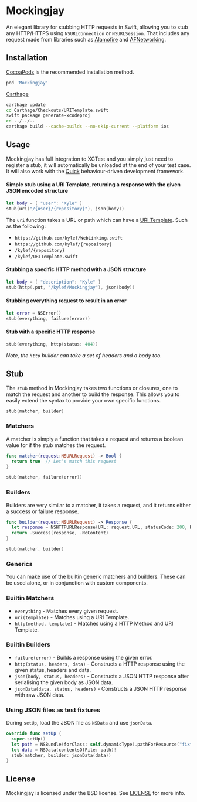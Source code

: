 # Mockingjay

An elegant library for stubbing HTTP requests in Swift, allowing you to stub any HTTP/HTTPS using `NSURLConnection` or `NSURLSession`. That includes any request made from libraries such as [Alamofire](https://github.com/Alamofire/Alamofire) and [AFNetworking](https://github.com/AFNetworking/AFNetworking).

## Installation

[CocoaPods](http://cocoapods.org/) is the recommended installation method.

```ruby
pod 'Mockingjay'
```

[Carthage](https://github.com/Carthage/Carthage)

```bash
carthage update
cd Carthage/Checkouts/URITemplate.swift
swift package generate-xcodeproj
cd ../../..
carthage build --cache-builds --no-skip-current --platform ios
```

## Usage

Mockingjay has full integration to XCTest and you simply just need to register a stub, it will automatically be unloaded at the end of your test case. It will also work with the [Quick](https://github.com/Quick/Quick) behaviour-driven development framework.

#### Simple stub using a URI Template, returning a response with the given JSON encoded structure

```swift
let body = [ "user": "Kyle" ]
stub(uri("/{user}/{repository}"), json(body))
```

The `uri` function takes a URL or path which can have a [URI Template](https://github.com/kylef/URITemplate.swift). Such as the following:

- `https://github.com/kylef/WebLinking.swift`
- `https://github.com/kylef/{repository}`
- `/kylef/{repository}`
- `/kylef/URITemplate.swift`

#### Stubbing a specific HTTP method with a JSON structure

```swift
let body = [ "description": "Kyle" ]
stub(http(.put, "/kylef/Mockingjay"), json(body))
```

#### Stubbing everything request to result in an error

```swift
let error = NSError()
stub(everything, failure(error))
```

#### Stub with a specific HTTP response

```swift
stub(everything, http(status: 404))
```

*Note, the `http` builder can take a set of headers and a body too.*

## Stub

The `stub` method in Mockingjay takes two functions or closures, one to match the request and another to build the response. This allows you to easily extend the syntax to provide your own specific functions.

```swift
stub(matcher, builder)
```

### Matchers

A matcher is simply a function that takes a request and returns a boolean value for if the stub matches the request.

```swift
func matcher(request:NSURLRequest) -> Bool {
  return true  // Let's match this request
}

stub(matcher, failure(error))
```

### Builders

Builders are very similar to a matcher, it takes a request, and it returns either a success or failure response.

```swift
func builder(request:NSURLRequest) -> Response {
  let response = NSHTTPURLResponse(URL: request.URL, statusCode: 200, HTTPVersion: nil, headerFields: nil)!
  return .Success(response, .NoContent)
}

stub(matcher, builder)
```

### Generics

You can make use of the builtin generic matchers and builders. These can be used alone, or in conjunction with custom components.

### Builtin Matchers

- `everything` - Matches every given request.
- `uri(template)` - Matches using a URI Template.
- `http(method, template)` - Matches using a HTTP Method and URI Template.

### Builtin Builders

- `failure(error)` - Builds a response using the given error.
- `http(status, headers, data)` - Constructs a HTTP response using the given status, headers and data.
- `json(body, status, headers)` - Constructs a JSON HTTP response after serialising the given body as JSON data.
- `jsonData(data, status, headers)` - Constructs a JSON HTTP response with raw JSON data.

### Using JSON files as test fixtures

During `setUp`, load the JSON file as `NSData` and use `jsonData`.

```swift
override func setUp {
  super.setUp()
  let path = NSBundle(forClass: self.dynamicType).pathForResource("fixture", ofType: "json")!
  let data = NSData(contentsOfFile: path)!
  stub(matcher, builder: jsonData(data))
}
```

## License

Mockingjay is licensed under the BSD license. See [LICENSE](LICENSE) for more
info.

